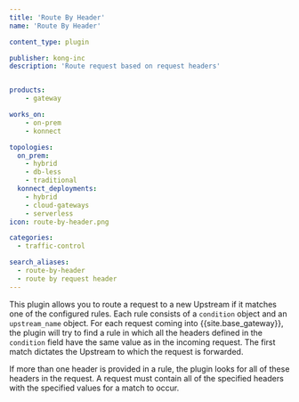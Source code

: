 ```yaml
---
title: 'Route By Header'
name: 'Route By Header'

content_type: plugin

publisher: kong-inc
description: 'Route request based on request headers'


products:
    - gateway

works_on:
    - on-prem
    - konnect

topologies:
  on_prem:
    - hybrid
    - db-less
    - traditional
  konnect_deployments:
    - hybrid
    - cloud-gateways
    - serverless
icon: route-by-header.png

categories:
  - traffic-control

search_aliases:
  - route-by-header
  - route by request header
---
```


This plugin allows you to route a request to a new Upstream if it matches one of the
configured rules. Each rule consists of a `condition` object and an
`upstream_name` object. For each request coming into {{site.base_gateway}}, the plugin will try to find a rule in which
all the headers defined in the `condition` field have the same value as in the incoming request.
The first match dictates the Upstream to which the request is forwarded.

If more than one header is provided in a rule, the plugin looks for all of these headers
in the request. A request must contain all of the specified headers with the specified
values for a match to occur.


